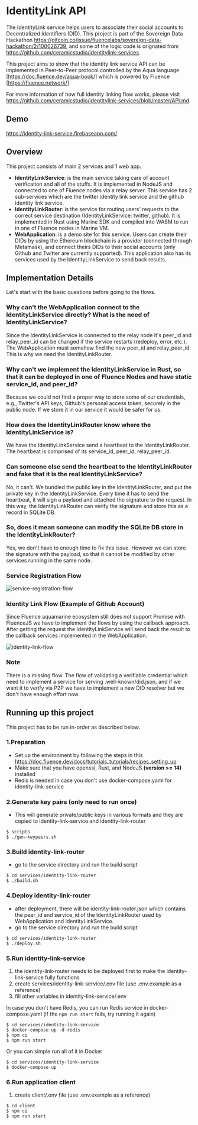 # IdentityLink API
The IdentityLink service helps users to associate their social accounts to Decentralized Identifiers (DID). This project is part of the Sovereign Data Hackathon https://gitcoin.co/issue/fluencelabs/sovereign-data-hackathon/2/100026739, and some of the logic code is orignated from https://github.com/ceramicstudio/identitylink-services.

This project aims to show that the identity link service API can be implemented in Peer-to-Peer protocol controlled by the Aqua language [https://doc.fluence.dev/aqua-book/] which is powered by Fluence [https://fluence.network/]

For more information of how full identity linking flow works, please visit https://github.com/ceramicstudio/identitylink-services/blob/master/API.md.

## Demo
https://identity-link-service.firebaseapp.com/

## Overview
This project consists of main 2 services and 1 web app.
- **IdentityLinkService**: is the main service taking care of account verification and all of the stuffs. It is implemented in NodeJS and connected to one of Fluence nodes via a relay server. This service has 2 sub-services which are the twitter identity link service and the github identity link service.
- **IdentityLinkRouter**: is the service for routing users' requests to the correct service destination (IdentityLinkService: twitter, github). It is implemented in Rust using Marine SDK and compiled into WASM to run in one of Fluence nodes in Marine VM.
- **WebApplication**: is a demo site for this service. Users can create their DIDs by using the Ethereum blockchain is a provider (connected through Metamask), and connect theirs DIDs to their social accounts (only Github and Twitter are currently supported). This application also has its services used by the IdentityLinkService to send back results.

## Implementation Details
Let's start with the basic questions before going to the flows.

### Why can't the WebApplication connect to the IdentityLinkService directly? What is the need of IdentityLinkService?
Since the IdentityLinkService is connected to the relay node it's peer_id and relay_peer_id can be changed if the service restarts (redeploy, error, etc.). The WebApplication must somehow find the new peer_id and relay_peer_id. This is why we need the IdentityLinkRouter.

### Why can't we implement the IdentityLinkService in Rust, so that it can be deployed in one of Fluence Nodes and have static service_id, and peer_id?
Because we could not find a proper way to store some of our credentials, e.g., Twitter's API keys, Github's personal access token, securely in the public node. If we store it in our service it would be safer for us.

### How does the IdentityLinkRouter know where the IdentityLinkService is?
We have the IdentityLinkService send a heartbeat to the IdentityLinkRouter. The heartbeat is comprised of its service_id, peer_id, relay_peer_id.

### Can someone else send the heartbeat to the IdentityLinkRouter and fake that it is the real IdentityLinkService?
No, it can't. We bundled the public key in the IdentityLinkRouter, and put the private key in the IdentityLinkService. Every time it has to send the heartbeat, it will sign a paylaod and attached the signature to the request. In this way, the IdentityLinkRouter can verify the signature and store this as a record in SQLite DB.

### So, does it mean someone can modify the SQLite DB store in the IdentityLinkRouter?
Yes, we don't have to enough time to fix this issue. However we can store the signature with the payload, so that it cannot be modified by other services running in the same node.

### Service Registration Flow
<p width="100%">
<img alt="service-registration-flow" align="center" src="docs/ServiceRegistrationFlow.png"/>
</p>

### Identity Link Flow (Example of Github Account)
Since Fluence aquamarine ecosystem still does not support Promise with FluenceJS we have to implement the flows by using the callback approach. After getting the request the IdentityLinkService will send back the result to the callback services implemented in the WebApplication.
<p width="100%">
<img alt="identity-link-flow" align="center" src="docs/IdentityLinkFlow.png"/>
</p>

### Note
There is a missing flow. The flow of validating a verifiable credential which need to implement a service for serving .well-known/did.json, and if we want it to verify via P2P we have to implement a new DID resolver but we don't have enough effort now.

## Running up this project
This project has to be run in-order as described below.

### 1.Preparation
- Set up the environment by following the steps in this https://doc.fluence.dev/docs/tutorials_tutorials/recipes_setting_up
- Make sure that you have openssl, Rust, and NodeJS **(version >= 14)** installed
- Redis is needed in case you don't use docker-compose.yaml for identity-link-service

### 2.Generate key pairs (**only need to run once**)
- This will generate private/public keys in various formats and they are copied to identity-link-service and identity-link-router
```
$ scripts
$ ./gen-keypairs.sh
```

### 3.Build identity-link-router
- go to the service directory and run the build script
```shell
$ cd services/identity-link-router
$ ./build.sh
```

### 4.Deploy identity-link-router
- after deployment, there will be identity-link-router.json which contains the peer_id and service_id of the IdentityLinkRouter used by WebApplication and IdentityLinkService.
- go to the service directory and run the build script
```shell
$ cd services/identity-link-router
$ ./deploy.sh
```

### 5.Run identity-link-service
1. the identity-link-router needs to be deployed first to make the identity-link-service fully functions
2. create services/identity-link-service/.env file (use .env.example as a reference) 
3. fill other variables in identity-link-service/.env

In case you don't have Redis, you can run Redis service in docker-compose.yaml (if the `npm run start` fails, try running it again)
```
$ cd services/identity-link-service
$ docker-compose up -d redis
$ npm ci
$ npm run start
```

Or you can simple run all of it in Docker
```
$ cd services/identity-link-service
$ docker-compose up
```

### 6.Run application client
1. create client/.env file (use .env.example as a reference)
```
$ cd client
$ npm ci
$ npm run start
```
